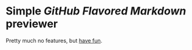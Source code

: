 # Simple *GitHub Flavored Markdown* previewer

Pretty much no features, but [have fun](https://loilo.github.io/gfm-preview/).
